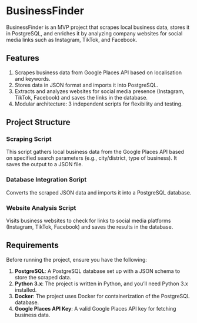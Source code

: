 # BusinessFinder

BusinessFinder is an MVP project that scrapes local business data, stores it in PostgreSQL, and enriches it by analyzing company websites for social media links such as Instagram, TikTok, and Facebook.

## Features

1. Scrapes business data from Google Places API based on localisation and keywords.
2. Stores data in JSON format and imports it into PostgreSQL.
3. Extracts and analyzes websites for social media presence (Instagram, TikTok, Facebook) and saves the links in the database.
4. Modular architecture: 3 independent scripts for flexibility and testing.

## Project Structure

### Scraping Script
This script gathers local business data from the Google Places API based on specified search parameters (e.g., city/district, type of business). It saves the output to a JSON file.

### Database Integration Script
Converts the scraped JSON data and imports it into a PostgreSQL database.

### Website Analysis Script
Visits business websites to check for links to social media platforms (Instagram, TikTok, Facebook) and saves the results in the database.

## Requirements

Before running the project, ensure you have the following:

1. **PostgreSQL**: A PostgreSQL database set up with a JSON schema to store the scraped data.
2. **Python 3.x**: The project is written in Python, and you’ll need Python 3.x installed.
3. **Docker**: The project uses Docker for containerization of the PostgreSQL database.
4. **Google Places API Key**: A valid Google Places API key for fetching business data.
